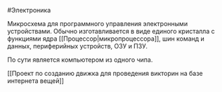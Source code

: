 #Электроника 

Микросхема для программного управления электронными устройствами. Обычно изготавливается в виде единого кристалла с функциями ядра [[Процессор|микропроцессора]], шин команд и данных, периферийных устройств, ОЗУ и ПЗУ.

По сути является компьютером из одного чипа.

[[Проект по созданию движка для проведения викторин на базе интернета вещей]]
